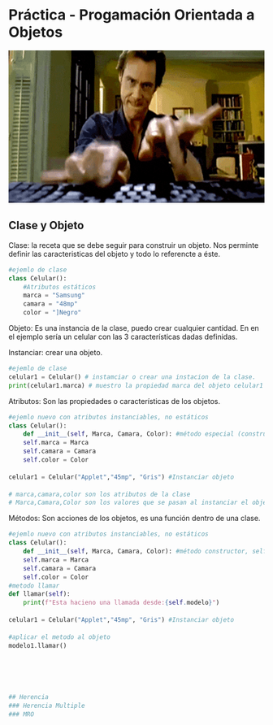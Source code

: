 # Práctica - Progamación Orientada a Objetos
<p align="center">
<img src="https://github.com/jrguignan/Practica_POO/blob/main/images/programador.gif"  height=300>
</p>

## Clase y Objeto 

Clase: la receta que se debe seguir para construir un objeto. Nos perminte definir las caracteristicas del objeto y todo lo referencte a éste.

```python
#ejemlo de clase
class Celular():
    #Atributos estáticos
    marca = "Samsung"
    camara = "48mp"
    color = "]Negro"
```

Objeto: Es una instancia de la clase, puedo crear cualquier cantidad. En en el ejemplo sería un celular con las 3 características dadas definidas.

Instanciar: crear una objeto.

```python
#ejemlo de clase
celular1 = Celular() # instamciar o crear una instacion de la clase.
print(celular1.marca) # muestro la propiedad marca del objeto celular1
```

Atributos: Son las propiedades o características de los objetos.

```python
#ejemlo nuevo con atributos instanciables, no estáticos
class Celular():
    def __init__(self, Marca, Camara, Color): #método especial (constructor), self hace referencia a si mismo.
    self.marca = Marca  
    self.camara = Camara 
    self.color = Color

celular1 = Celular("Applet","45mp", "Gris") #Instanciar objeto  

# marca,camara,color son los atributos de la clase   
# Marca,Camara,Color son los valores que se pasan al instanciar el objeto 
```

Métodos: Son acciones de los objetos, es una función dentro de una clase. 

```python
#ejemlo nuevo con atributos instanciables, no estáticos
class Celular():
    def __init__(self, Marca, Camara, Color): #método constructor, self hace referencia a si mismo.
    self.marca = Marca  
    self.camara = Camara 
    self.color = Color
#metodo llamar
def llamar(self):
    print(f"Esta hacieno una llamada desde:{self.modelo}")

celular1 = Celular("Applet","45mp", "Gris") #Instanciar objeto 

#aplicar el metodo al objeto
modelo1.llamar()    





## Herencia
### Herencia Multiple
### MRO
